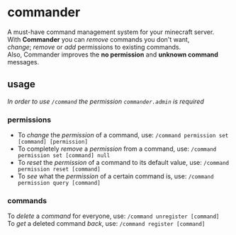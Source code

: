 # commander
A must-have command management system for your minecraft server.<br/>
With **Commander** you can _remove_ commands you don't want,<br/>
_change_; _remove_ or _add_ permissions to existing commands.<br/>
Also, Commander improves the **no permission** and **unknown command** messages.

## usage

_In order to use `/command` the permission `commander.admin` is required_

### permissions

- To _change_ the _permission_ of a command, use: `/command permission set [command] [permission]`<br/>
- To completely _remove_ a _permission_ from a command, use: `/command permission set [command] null`<br/>
- To _reset_ the _permission_ of a command to its default value, use: `/command permission reset [command]`<br/>
- To _see_ what the _permission_ of a certain command is, use: `/command permission query [command]`

### commands

To _delete_ a _command_ for everyone, use: `/command unregister [command]`<br/>
To _get_ a deleted command _back_, use: `/command register [command]`<br/>